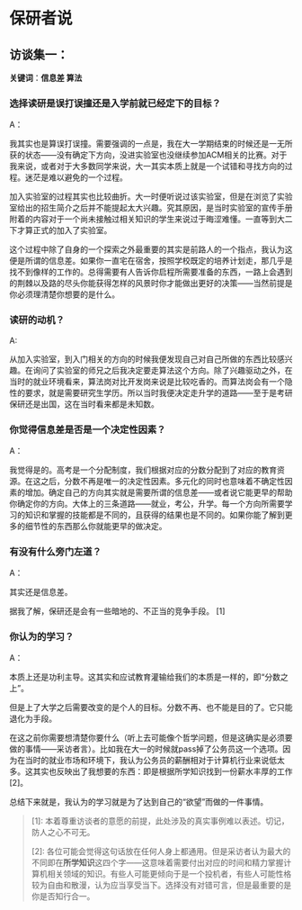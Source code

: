 # 保研者说

## 访谈集一：

**关键词**：**信息差    算法**   &#x20;

### 选择读研是误打误撞还是入学前就已经定下的目标？

A：

&#x20; 我其实也是算误打误撞。需要强调的一点是，我在大一学期结束的时候还是一无所获的状态——没有确定下方向，没进实验室也没继续参加ACM相关的比赛。对于我来说，或者对于大多数同学来说，大一其实本质上就是一个试错和寻找方向的过程。迷茫是难以避免的一个过程。

&#x20; 加入实验室的过程其实也比较曲折。大一时便听说过该实验室，但是在浏览了实验室给出的招生简介之后并不能提起太大兴趣。究其原因，是当时实验室的宣传手册附着的内容对于一个尚未接触过相关知识的学生来说过于晦涩难懂。一直等到大二下才算正式的加入了实验室。

&#x20; 这个过程中除了自身的一个探索之外最重要的其实是前路人的一个指点，我认为这便是所谓的信息差。如果你一直宅在宿舍，按照学校既定的培养计划走，那几乎是找不到像样的工作的。总得需要有人告诉你启程所需要准备的东西，一路上会遇到的荆棘以及路的尽头你能获得怎样的风景时你才能做出更好的决策——当然前提是你必须理清楚你想要的是什么。

### 读研的动机？

A:

&#x20; 从加入实验室，到入门相关的方向的时候我便发现自己对自己所做的东西比较感兴趣。在询问了实验室的师兄之后我决定要走算法这个方向。除了兴趣驱动之外，在当时的就业环境看来，算法岗对比开发岗来说是比较吃香的。而算法岗会有一个隐性的要求，就是需要研究生学历。所以当时我便决定走升学的道路——至于是考研保研还是出国，这在当时看来都是未知数。

### 你觉得信息差是否是一个决定性因素？

A：

&#x20; 我觉得是的。高考是一个分配制度，我们根据对应的分数分配到了对应的教育资源。在这之后，分数不再是唯一的决定性因素。多元化的同时也意味着不确定性因素的增加。确定自己的方向其实就是需要所谓的信息差——或者说它能更早的帮助你确定你的方向。大体上的三条道路——就业，考公，升学。每一个方向所需要学习的知识和掌握的技能都是不同的，且获得的结果也是不同的。如果你能了解到更多的细节性的东西那么你就能更早的做决定。

### 有没有什么旁门左道？

A：

&#x20;    其实还是信息差。

&#x20;    据我了解，保研还是会有一些暗地的、不正当的竞争手段。 \[1]

### 你认为的学习？

A：

&#x20;  本质上还是功利主导。这其实和应试教育灌输给我们的本质是一样的，即“分数之上”。

&#x20; 但是上了大学之后需要改变的是个人的目标。分数不再、也不能是目的了。它只能退化为手段。

&#x20; 在这之前你需要想清楚你要什么（听上去可能像个哲学问题，但是这确实是必须要做的事情——采访者言）。比如我在大一的时候就pass掉了公务员这一个选项。因为在当时的就业市场和环境下，我认为公务员的薪酬相对于计算机行业来说低太多。这其实也反映出了我想要的东西：即是根据所学知识找到一份薪水丰厚的工作\[2]。

&#x20; 总结下来就是，我认为的学习就是为了达到自己的“欲望”而做的一件事情。

> \[1]:  本着尊重访谈者的意愿的前提，此处涉及的真实事例难以表述。切记，防人之心不可无。
>
>
>
> \[2]: 各位可能会觉得这句话放在任何人身上都通用。但是采访者认为最大的不同即在**所学知识**这四个字——这意味着需要付出对应的时间和精力掌握计算机相关领域的知识。有些人可能更倾向于是一个投机者，有些人可能性格较为自由和散漫，认为应当享受当下。选择没有对错可言，但是最重要的是你是否知行合一。





